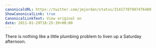 ```yaml
---
canonicalURL: https://twitter.com/jmjordan/status/31417707987476480
ShowCanonicalLink: true
CanonicalLinkText: View original on
date: 2011-01-29T18:25:39+00:00
---
```

There is nothing like a little plumbing problem to liven up a Saturday afternoon.